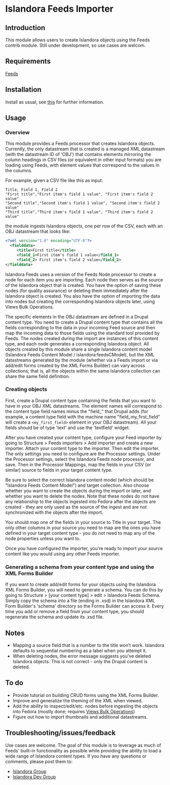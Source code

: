 # Islandora Feeds Importer

## Introduction

This module allows users to create Islandora objects using the Feeds contrib module. Still under development, so use cases are welcom.

## Requirements

[Feeds](https://drupal.org/project/feeds)

## Installation

Install as usual, see [this](https://drupal.org/documentation/install/modules-themes/modules-7) for further information.

## Usage

### Overview

This module provides a Feeds processor that creates Islandora objects. Currently, the only datastream that is created is a managed XML datastream (with the datastream ID of 'OBJ') that contains elements mirroring the column headings in CSV files (or equivalent in other input formats) you are loading using Feeds, with element values that correspond to the values in the columns.

For example, given a CSV file like this as input:

```
Title, Field 1, Field 2
"First title","First item's field 1 value", "First item's field 2 value"
"Second title","Second item's field 1 value", "Second item's field 2 value"
"Third title","Third item's field 1 value", "Third item's field 2 value"
```
the module ingests Islandora objects, one per row of the CSV, each with an OBJ datastream that looks like:

```xml
<?xml version="1.0" encoding="UTF-8"?>
  <fielddata>
     <title>First title</title>
     <field_1>First item's field 1 value</field_1>
     <field_2> First item's field 2 value</field_2>
</fielddata>
```

Islandora Feeds uses a version of the Feeds Node processor to create a node for each item you are importing. Each node then serves as the source of the Islandora object that is created. You have the option of saving these nodes (for quality assurance) or deleting them immediately after the Islandora object is created. You also have the option of importing the data into nodes but creating the corresponding Islandora objects later, using Views Bulk Operations.

The specific elements in the OBJ datastream are defined in a Drupal content type. You need to create a Drupal content type that contains all the fields corresponding to the data in your incoming Feed source and then map the incoming data to those fields using the standard tool provided by Feeds. The nodes created during the import are instances of this content type, and each node generates a corresponding Islandora object. All objects created by this module share a single Islandora content model (Islandora Feeds Content Model / islandora:feedsCModel), but the XML datastreams generated by the module (whether via a Feeds import or via add/edit forms created by the XML Forms Builder) can vary across collections; that is, all the objects within the same Islandora collection can share the same field definition.

### Creating objects

First, create a Drupal content type containing the fields that you want to have in your OBJ XML datastreams. The element names will correspond to the content type field names minus the "field_" that Drupal adds (for example, a content type field with the machine name "field_my_first_field" will create a ```<my_first_field>``` element in your OBJ datastream). All your fields should be of type 'text' and use the 'textfield' widget.

After you have created your content type, configure your Feed importer by going to Structure > Feeds importers > Add importer and create a new importer. Attach your content type to the importer. Then edit the importer. The only settings you need to configure are the Processor settings. Under the Processor settings, select the Islandora Feeds node processor, and save. Then in the Processor Mappings, map the fields in your CSV (or similar) source to fields in your target content type.

Be sure to select the correct Islandora content model (which should be "Islandora Feeds Content Model") and target collection. Also choose whether you want to create the objects during the import or later, and whether you want to delete the nodes. Note that these nodes do not have any relationship to the objects ingested into Fedora after the objects are created - they are only used as the source of the ingest and are not synchronized with the objects after the import. 

You should map one of the fields in your source to Title in your target. The only other columns in your source you need to map are the ones you have defined in your target content type - you do not need to map any of the node properties unless you want to.

Once you have configured the importer, you're ready to import your source content like you would using any other Feeds importer.

### Generating a schema from your content type and using the XML Forms Builder

If you want to create add/edit forms for your objects using the Islandora XML Forms Builder, you will need to generate a schema. You can do this by going to Structure > [your content type] > edit > Islandora Feeds Schema. Simply copy the schema into a file (ending in .xsd) in the Islandora XML Form Builder's 'schema' directory so the Forms Builder can access it. Every time you add or remove a field from your content type, you should regenerate the schema and update its .xsd file.

## Notes

* Mapping a source field that is a number to the title won’t work. Islandora defaults to sequential numbering as a label when you attempt it. 
* When deleting nodes, the error message suggests you’ve deleted Islandora objects. This is not correct - only the Drupal content is deleted. 

## To do

* Provide tutorial on building CRUD forms using the XML Forms Builder.
* Improve and generalize the theming of the XML when viewed.
* Add the ability to inspect/edit/etc. nodes before ingesting the objects into Fedora (mostly done; requires [Views Bulk Operations](https://drupal.org/project/views_bulk_operations))
* Figure out how to import thumbnails and additional datastreams.

## Troubleshooting/issues/feedback

Use cases are welcome. The goal of this module is to leverage as much of Feeds' built-in functionality as possible while providing the ability to load a wide range of Islandora content types. If you have any questions or comments, please post them to:

* [Islandora Group](https://groups.google.com/forum/?hl=en&fromgroups#!forum/islandora)
* [Islandora Dev Group](https://groups.google.com/forum/?hl=en&fromgroups#!forum/islandora-dev)

